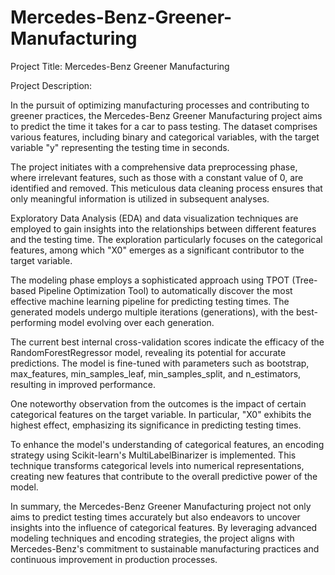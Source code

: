 # Mercedes-Benz-Greener-Manufacturing

Project Title: Mercedes-Benz Greener Manufacturing

Project Description:

In the pursuit of optimizing manufacturing processes and contributing to greener practices, the Mercedes-Benz Greener Manufacturing project aims to predict the time it takes for a car to pass testing. The dataset comprises various features, including binary and categorical variables, with the target variable "y" representing the testing time in seconds.

The project initiates with a comprehensive data preprocessing phase, where irrelevant features, such as those with a constant value of 0, are identified and removed. This meticulous data cleaning process ensures that only meaningful information is utilized in subsequent analyses.

Exploratory Data Analysis (EDA) and data visualization techniques are employed to gain insights into the relationships between different features and the testing time. The exploration particularly focuses on the categorical features, among which "X0" emerges as a significant contributor to the target variable.

The modeling phase employs a sophisticated approach using TPOT (Tree-based Pipeline Optimization Tool) to automatically discover the most effective machine learning pipeline for predicting testing times. The generated models undergo multiple iterations (generations), with the best-performing model evolving over each generation.

The current best internal cross-validation scores indicate the efficacy of the RandomForestRegressor model, revealing its potential for accurate predictions. The model is fine-tuned with parameters such as bootstrap, max_features, min_samples_leaf, min_samples_split, and n_estimators, resulting in improved performance.

One noteworthy observation from the outcomes is the impact of certain categorical features on the target variable. In particular, "X0" exhibits the highest effect, emphasizing its significance in predicting testing times.

To enhance the model's understanding of categorical features, an encoding strategy using Scikit-learn's MultiLabelBinarizer is implemented. This technique transforms categorical levels into numerical representations, creating new features that contribute to the overall predictive power of the model.

In summary, the Mercedes-Benz Greener Manufacturing project not only aims to predict testing times accurately but also endeavors to uncover insights into the influence of categorical features. By leveraging advanced modeling techniques and encoding strategies, the project aligns with Mercedes-Benz's commitment to sustainable manufacturing practices and continuous improvement in production processes.
